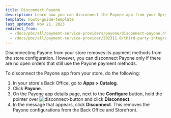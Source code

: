 ```yaml
---
title: Disconnect Payone
description: Learn how you can disconnect the Payone app from your Spryker shop
template: howto-guide-template
last_updated: Nov 21, 2023
redirect_from:
  - /docs/pbc/all/payment-service-providers/payone/disconnect-payone.html
  - /docs/pbc/all/payment-service-provider/202311.0/third-party-integrations/payone/integration-in-the-back-office/disconnect-payone.html
---
```


Disconnecting Payone from your store removes its payment methods from the store configuration. However, you can disconnect Payone only if there are no open orders that still use the Payone payment methods.

To disconnect the Payone app from your store, do the following:
1. In your store's Back Office, go to **Apps&nbsp;<span aria-label="and then">></span> Catalog**.
2. Click **Payone**.
3. On the Payone app details page, next to the **Configure** button, hold the pointer over <span class="inline-img">![disconnect-button](https://spryker.s3.eu-central-1.amazonaws.com/docs/aop/user/apps/bazzarvoice/disconnect-button.png)</span> and click **Disconnect**.
4. In the message that appears, click **Disconnect**. This removes the Payone configurations from the Back Office and Storefront.
